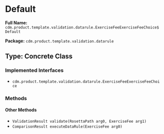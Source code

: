 # Default

**Full Name:** `cdm.product.template.validation.datarule.ExerciseFeeExerciseFeeChoice$Default`

**Package:** `cdm.product.template.validation.datarule`

## Type: Concrete Class

### Implemented Interfaces

- `cdm.product.template.validation.datarule.ExerciseFeeExerciseFeeChoice`

### Methods

#### Other Methods

- `ValidationResult validate(RosettaPath arg0, ExerciseFee arg1)`
- `ComparisonResult executeDataRule(ExerciseFee arg0)`

